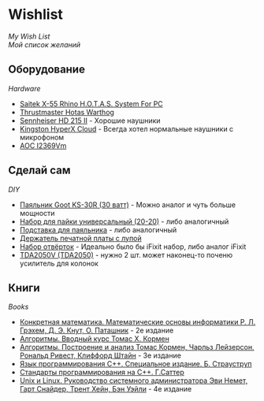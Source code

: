 # Wishlist
*My Wish List*  
*Мой список желаний*

## Оборудование
*Hardware*

* [Saitek X-55 Rhino H.O.T.A.S. System For PC](https://market.yandex.ru/product/10704769/)
* [Thrustmaster Hotas Warthog](https://market.yandex.ru/product/6839360)
* [Sennheiser HD 215 II](https://market.yandex.ru/product/658733?hid=90555) - Хорошие наушники
* [Kingston HyperX Cloud](http://www.ulmart.ru/goods/889933) - Всегда хотел нормальные наушники с микрофоном
* [AOC I2369Vm](https://market.yandex.ru/product/9237416)

## Сделай сам
*DIY*

* [Паяльник Goot KS-30R (30 ватт)](http://amperka.ru/product/soldering-iron-goot-30w) - Можно аналог и чуть больше мощности
* [Набор для пайки универсальный (20-20)](http://www.chipdip.ru/product/soldering-kit-universal/) - либо аналогичный
* [Подставка для паяльника](http://amperka.ru/product/soldering-stand) - либо аналогичный
* [Держатель печатной платы с лупой](http://amperka.ru/product/soldering-helping-hand)
* [Набор отвёрток](http://amperka.ru/product/screw-kit) - Идеально было бы iFixit набор, либо аналог iFixit
* [TDA2050V (TDA2050)](http://www.chipdip.ru/product/tda2050/) - нужно 2 шт. может наконец-то поченю усилитель для колонок

## Книги
*Books*

* [Конкретная математика. Математические основы информатики  Р. Л. Грэхем, Д. Э. Кнут, О. Паташник](https://www.ozon.ru/context/detail/id/31333006/) - 2е издание
* [Алгоритмы. Вводный курс  Томас Х. Кормен](https://www.ozon.ru/context/detail/id/24903185/)
* [Алгоритмы. Построение и анализ  Томас Кормен, Чарльз Лейзерсон, Рональд Ривест, Клиффорд Штайн](https://www.ozon.ru/context/detail/id/22421471/) - 3е издание
* [Язык программирования С++. Специальное издание. Б. Страуструп](https://www.ozon.ru/context/detail/id/26671374/)
* [Стандарты программирования на С++. Г.Саттер](https://www.ozon.ru/context/detail/id/2381848/)
* [Unix и Linux. Руководство системного администратора  Эви Немет, Гарт Снайдер, Трент Хейн, Бэн Уэйли](https://www.ozon.ru/context/detail/id/7607778/) - 4е издание
